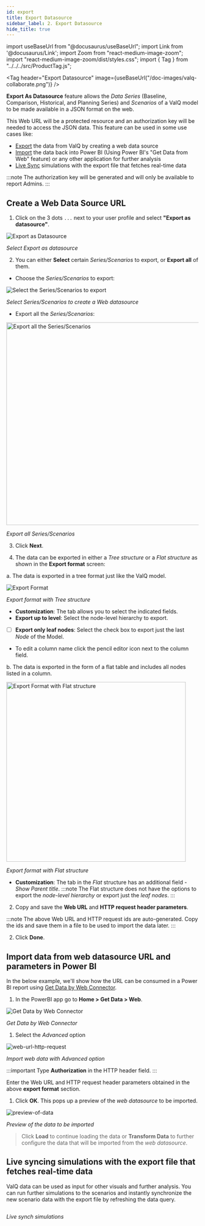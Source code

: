```yaml
---
id: export
title: Export Datasource
sidebar_label: 2. Export Datasource
hide_title: true
---
```


import useBaseUrl from "@docusaurus/useBaseUrl";
import Link from '@docusaurus/Link';
import Zoom from "react-medium-image-zoom";
import "react-medium-image-zoom/dist/styles.css";
import { Tag } from "../../../src/ProductTag.js";

<Tag
header="Export Datasource"
image={useBaseUrl("/doc-images/valq-collaborate.png")}
/>

**Export As Datasource** feature allows the *Data Series* (Baseline, Comparison, Historical, and Planning Series) and *Scenarios* of a ValQ model to be made available in a JSON format on the web. 

This Web URL will be a protected resource and an authorization key will be needed to access the JSON data. This feature can be used in some use cases like:
- [Export](#create-a-web-data-source-url) the data from ValQ by creating a web data source
- [Import](#import-data-from-web-datasource-url-and-parameters-in-power-bi) the data back into Power BI (Using Power BI's "Get Data from Web" feature) or any other application for further analysis
- [Live Sync](#live-syncing-simulations-with-the-export-file-that-fetches-real-time-data) simulations with the export file that fetches real-time data

:::note
The authorization key will be generated and will only be available to report Admins.
:::

## Create a Web Data Source URL

1. Click on the 3 dots `...` next to your user profile and select **"Export as datasource"**.

 <div style={{textAlign: 'center'}}>
  <Zoom>
   <img alt="Export as Datasource" src={useBaseUrl('/doc-images/web-datasource/export-as-datasource.png')} />
  </Zoom>
 </div>

 *Select Export as datasource*

2. You can either **Select** certain *Series/Scenarios* to export, or **Export all** of them.

 - Choose the *Series/Scenarios* to export:
  
 <div style={{textAlign: 'center'}}>
  <Zoom>
   <img alt="Select the Series/Scenarios to export" src={useBaseUrl('/doc-images/web-datasource/create-web-datasource.png')} />
  </Zoom>
 </div>
 
 *Select Series/Scenarios to create a Web datasource*

 - Export all the *Series/Scenarios*:

 <div style={{textAlign: 'center'}}>
  <Zoom>
   <img alt="Export all the Series/Scenarios" src={useBaseUrl('/doc-images/web-datasource/export-all.png')} height="530" />
  </Zoom>
 </div>

 *Export all Series/Scenarios*
 
3. Click **Next**.

4. The data can be exported in either a *Tree structure* or a *Flat structure* as shown in the **Export format** screen:

 a. The data is exported in a tree format just like the ValQ model.

 <div style={{textAlign: 'center'}}>
  <Zoom>
   <img alt="Export Format" src={useBaseUrl('/doc-images/web-datasource/export-format.png')} />
  </Zoom>
 </div>

 *Export format with Tree structure*

   - **Customization**: The tab allows you to select the indicated fields.
   - **Export up to level**: Select the node-level hierarchy to export.
   - [ ] **Export only leaf nodes**: Select the check box to export just the last *Node* of the Model.
   - To edit a column name click the pencil editor icon next to the column field.

 b. The data is exported in the form of a flat table and includes all nodes listed in a column.

 <div style={{textAlign: 'center'}}>
  <Zoom>
   <img alt="Export Format with Flat structure" src={useBaseUrl('/doc-images/web-datasource/export-format-flat-structure.png')} height="470"/>
  </Zoom>
 </div>

 *Export format with Flat structure*

   - **Customization**: The tab in the *Flat* structure has an additional field - *Show Parent title*.
   :::note
   The Flat structure does not have the options to export the *node-level hierarchy* or export just the *leaf nodes*.
   :::

2. Copy and save the **Web URL** and **HTTP request header parameters**.

 :::note
 The above Web URL and HTTP request ids are auto-generated. Copy the ids and save them in a file to be used to import the data later.
 :::

2. Click **Done**.

## Import data from web datasource URL and parameters in Power BI

In the below example, we'll show how the URL can be consumed in a Power BI report using [Get Data by Web Connector](https://docs.microsoft.com/en-us/power-bi/connect-data/desktop-connect-to-web-by-example).

1. In the PowerBI app go to **Home > Get Data > Web**.

 <div style={{textAlign: 'center'}}>
  <Zoom>
   <img alt="Get Data by Web Connector" src={useBaseUrl('/doc-images/web-datasource/get-data-web.png')} />
  </Zoom>
 </div>

 *Get Data by Web Connector*

1. Select the *Advanced* option

 <div style={{textAlign: 'center'}}>
  <Zoom>
   <img alt="web-url-http-request" src={useBaseUrl('/doc-images/web-datasource/web-url-http-request.png')} />
  </Zoom>
 </div>

 *Import web data with Advanced option*

 :::important
 Type **Authorization** in the HTTP header field.
 :::
 
 Enter the Web URL and HTTP request header parameters obtained in the above **export format** section.  

1. Click **OK**.
 This pops up a preview of the *web datasource* to be imported.

 <div style={{textAlign: 'center'}}>
  <Zoom>
   <img alt="preview-of-data" src={useBaseUrl('/doc-images/web-datasource/preview-of-data.png')} />
  </Zoom>
 </div>

 *Preview of the data to be imported*

 > Click **Load** to continue loading the data or **Transform Data** to further configure the data that will be imported from the *web datasource*.

<!--
 <div style={{textAlign: 'center'}}>
  <Zoom>
   <img alt="Transform Data" src={useBaseUrl('/doc-images/web-datasource/transform-data.png')} />
  </Zoom>
 </div>

 *Screenshot: Transform Data*

  - Choose the data model *Columns* you want to export
  - Edit Web URL and permissions under the *Data Source Settings*

 <div style={{textAlign: 'center'}}>
  <Zoom>
   <img alt="Datasource Settings" src={useBaseUrl('/doc-images/web-datasource/datasource-settings.png')} />
  </Zoom>
 </div>

 *Screenshot: Datasource Settings*

  - Apply and save the changes.
  - Select the *Fields* and <Link to={useBaseUrl('docs/model/new')}>create a Model</Link>.

> Success: Your web source data has been loaded into the ValQ Custom visuals.

 <div style={{textAlign: 'center'}}>
  <Zoom>
   <img alt="web-datasource-imported" src={useBaseUrl('/doc-images/web-datasource/web-datasource-imported.png')} />
  </Zoom>
 </div>

 *Screenshot: Web Datasource imported*
-->

## Live syncing simulations with the export file that fetches real-time data

ValQ data can be used as input for other visuals and further analysis. You can run further simulations to the scenarios and instantly synchronize the new scenario data with the export file by refreshing the data query.

<div style={{ textAlign: "center" }}>
  <Zoom>
    <img
      alt=""
      src={useBaseUrl("/doc-images/live-synch.png")}
      width={550}
      height={350}
    />
  </Zoom>
</div>

*Live synch simulations*